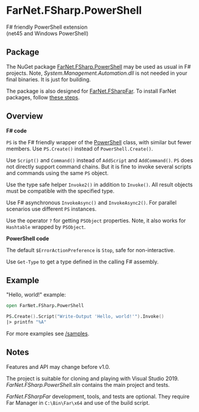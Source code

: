 [NuGet]: https://www.nuget.org/packages/FarNet.FSharp.PowerShell
[GitHub]: https://github.com/nightroman/FarNet.FSharp.PowerShell
[/samples]: https://github.com/nightroman/FarNet.FSharp.PowerShell/tree/master/samples
[PowerShell]: https://docs.microsoft.com/en-us/dotnet/api/system.management.automation.powershell?view=powershellsdk-1.1.0

# FarNet.FSharp.PowerShell

F# friendly PowerShell extension \
(net45 and Windows PowerShell)

## Package

The NuGet package [FarNet.FSharp.PowerShell][NuGet] may be used as usual in F# projects.
Note, *System.Management.Automation.dll* is not needed in your final binaries.
It is just for building.

The package is also designed for [FarNet.FSharpFar](https://github.com/nightroman/FarNet/tree/master/FSharpFar).
To install FarNet packages, follow [these steps](https://raw.githubusercontent.com/nightroman/FarNet/master/Install-FarNet.en.txt).

## Overview

**F# code**

`PS` is the F# friendly wrapper of the [PowerShell] class, with similar but fewer members.
Use `PS.Create()` instead of `PowerShell.Create()`.

Use `Script()` and `Command()` instead of `AddScript` and `AddCommand()`.
`PS` does not directly support command chains. But it is fine to invoke
several scripts and commands using the same `PS` object.

Use the type safe helper `Invoke2()` in addition to `Invoke()`.
All result objects must be compatible with the specified type.

Use F# asynchronous `InvokeAsync()` and `InvokeAsync2()`.
For parallel scenarios use different `PS` instances.

Use the operator `?` for getting `PSObject` properties.
Note, it also works for `Hashtable` wrapped by `PSObject`.

**PowerShell code**

The default `$ErrorActionPreference` is `Stop`, safe for non-interactive.

Use `Get-Type` to get a type defined in the calling F# assembly.

## Example

"Hello, world!" example:

```fsharp
open FarNet.FSharp.PowerShell

PS.Create().Script("Write-Output 'Hello, world!'").Invoke()
|> printfn "%A"
```

For more examples see [/samples].

## Notes

Features and API may change before v1.0.

The project is suitable for cloning and playing with Visual Studio 2019.
*FarNet.FSharp.PowerShell.sln* contains the main project and tests.

*FarNet.FSharpFar* development, tools, and tests are optional.
They require Far Manager in `C:\Bin\Far\x64` and use of the build script.
